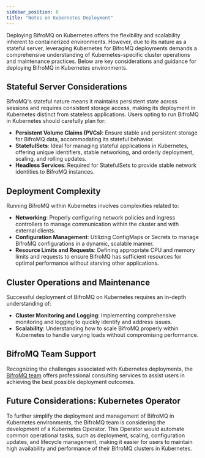 ```yaml
---
sidebar_position: 6
title: "Notes on Kubernetes Deployment"
---
```


Deploying BifroMQ on Kubernetes offers the flexibility and scalability inherent to containerized environments. However, due to its nature as a stateful server, leveraging Kubernetes for BifroMQ deployments demands a comprehensive understanding of Kubernetes-specific cluster operations and maintenance practices. Below are key considerations and guidance for deploying BifroMQ in Kubernetes environments.

## Stateful Server Considerations

BifroMQ's stateful nature means it maintains persistent state across sessions and requires consistent storage access, making its deployment in Kubernetes distinct from stateless applications. Users opting to run BifroMQ in Kubernetes should carefully plan for:

- **Persistent Volume Claims (PVCs)**: Ensure stable and persistent storage for BifroMQ data, accommodating its stateful behavior.
- **StatefulSets**: Ideal for managing stateful applications in Kubernetes, offering unique identifiers, stable networking, and orderly deployment, scaling, and rolling updates.
- **Headless Services**: Required for StatefulSets to provide stable network identities to BifroMQ instances.

## Deployment Complexity

Running BifroMQ within Kubernetes involves complexities related to:

- **Networking**: Properly configuring network policies and ingress controllers to manage communication within the cluster and with external clients.
- **Configuration Management**: Utilizing ConfigMaps or Secrets to manage BifroMQ configurations in a dynamic, scalable manner.
- **Resource Limits and Requests**: Defining appropriate CPU and memory limits and requests to ensure BifroMQ has sufficient resources for optimal performance without starving other applications.

## Cluster Operations and Maintenance

Successful deployment of BifroMQ on Kubernetes requires an in-depth understanding of:

- **Cluster Monitoring and Logging**: Implementing comprehensive monitoring and logging to quickly identify and address issues.
- **Scalability**: Understanding how to scale BifroMQ properly within Kubernetes to handle varying loads without compromising performance.

## BifroMQ Team Support

Recognizing the challenges associated with Kubernetes deployments, the [BifroMQ team](mailto:hello@bifromq.io) offers professional consulting services to assist users in achieving the best possible deployment outcomes.

## Future Considerations: Kubernetes Operator

To further simplify the deployment and management of BifroMQ in Kubernetes environments, the BifroMQ team is considering the development of a Kubernetes Operator. This Operator would automate common operational tasks, such as deployment, scaling, configuration updates, and lifecycle management, making it easier for users to maintain high availability and performance of their BifroMQ clusters in Kubernetes.